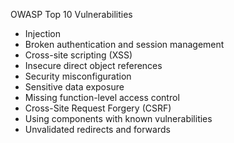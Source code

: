 OWASP Top 10 Vulnerabilities
* Injection
* Broken authentication and session management
* Cross-site scripting (XSS)
* Insecure direct object references
* Security misconfiguration
* Sensitive data exposure
* Missing function-level access control
* Cross-Site Request Forgery (CSRF)
* Using components with known vulnerabilities
* Unvalidated redirects and forwards
